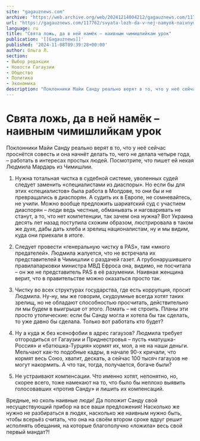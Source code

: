 ```yaml
---
site: "gagauznews.com"
archive: "https://web.archive.org/web/20241214004212/gagauznews.com/117762/svyata-lozh-da-v-nej-namyok-naivnym-chimishlijkam-urok.html"
url: "https://gagauznews.com/117762/svyata-lozh-da-v-nej-namyok-naivnym-chimishlijkam-urok.html"
language: ru
title: "Свята ложь, да в ней намёк – наивным чимишлийкам урок"
publication: '[[Gagauznews]]'
published: '2024-11-08T09:39:28+00:00'
author: Ольга Л.
section:
- Выбор редакции
- Новости Гагаузии
- Общество
- Политика
- Экономика
description: "Поклонники Майи Санду реально верят в то, что у неё сейчас проснётся совесть и она начнёт делать то, чего не делала четыре года, – работать в интересах простых людей. Посмотрите, что пишет ей некая Людмила Мардарь из Чимишлии. 1. Нужна тотальная чистка в судебной системе, уволенных судей следует заменить «специалистами из диаспоры». Но если бы для этих «специалистов» была работа в Молдове, то они бы и не превращались в диаспорян. А судить их в Европе, не сомневайтесь, не учили. Можно вообще предложить шариатский суд с участием диаспорян – люди ведь честные, обманывать и наговаривать не станут, а то, что нет […]"
---
```


# Свята ложь, да в ней намёк – наивным чимишлийкам урок

Поклонники Майи Санду реально верят в то, что у неё сейчас проснётся совесть и она начнёт делать то, чего не делала четыре года, – работать в интересах простых людей. Посмотрите, что пишет ей некая Людмила Мардарь из Чимишлии.

1. Нужна тотальная чистка в судебной системе, уволенных судей следует заменить «специалистами из диаспоры». Но если бы для этих «специалистов» была работа в Молдове, то они бы и не превращались в диаспорян. А судить их в Европе, не сомневайтесь, не учили. Можно вообще предложить шариатский суд с участием диаспорян – люди ведь честные, обманывать и наговаривать не станут, а то, что нет компетенции, так зачем она нужна? Вот Украина десять лет назад поступила схожим образом, люстрировала в таком же духе, дабы дать хлеба и зрелищ националистам, ну и мы видим, куда они приехали в итоге.

2. Следует провести «генеральную чистку в PAS», там «много предателей». Людмила жалуется, что не встречала их представителей в Чимишлии с раздачей газет. А грубонарушившего правилапарковки министра МВД Ефроса она, видимо, не посчитала – он же не представитель PAS в её разумении. Наивная женщина верит, что в правительстве можно оказаться просто так.

3. Чистку во всех структурах государства, где есть коррупция, просит Людмила. Ну-ну, мы же говорим, скудоумные всегда хотят таких зрелищ, но не обладают способностью просчитать, действительно ли мы будем в выигрыше от этого. Ломать – не строить. Планы эти просто утопические: если бы Санду могла и хотела бы так сделать, то уже давно бы сделала. Только вот работать кто будет?

4. Ну а куда ж без ксенофобии в адрес гагаузов? Людмила требует отгородиться от Гагаузии и Приднестровья – пусть «матушка-Россия» и «батюшка-Турция» кормят их, мол, а не на наши деньги. Мельчают как-то подобные кадры, в начале 90-х кричали, что кормят весь Союз, хватит, дескать, а сейчас 100 тысяч гагаузов не могут накормить. А что так, тогда, получается, богаче были?

5. Не устраивают компенсации. Что именно хотят, непонятно, но, скорее всего, тоже намекают на то, что было бы неплохо выявить голосовавших «против Санду» и лишить их компенсаций.

Вредные, но сколь наивные люди! Да положит Санду свой несуществующий прибор на все ваши предложения! Насколько же нужно не разбираться в людях, насколько же наивным нужно быть, чтобы всерьёз считать, что она на своём втором сроке вдруг решит исполнять обещания, на которые благополучно «ложила» весь свой первый мандат?!